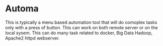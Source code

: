 # Automa

This is typically a menu based automation tool that will do comoplex tasks only with a press of button. 
This can work on both remote server or on the local sysem. 
This can do many task related to docker, Big Data Hadoop, Apache2 httpd webserver. 
